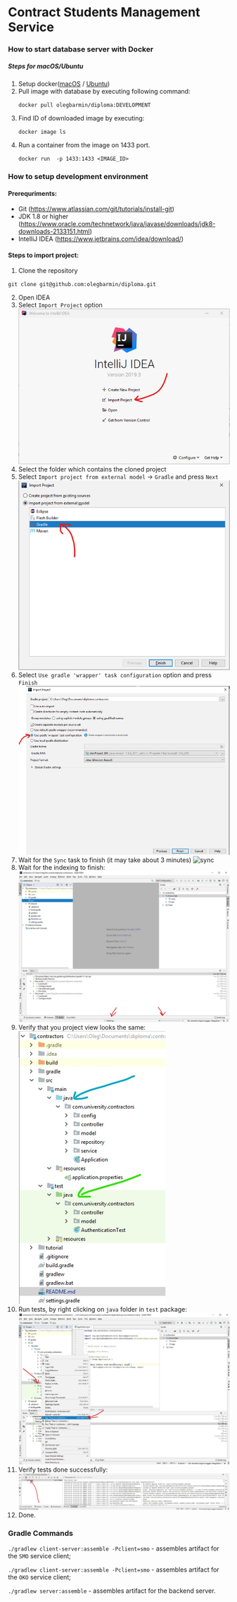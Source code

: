 # Contract Students Management Service

### How to start database server with Docker
##### Steps for macOS/Ubuntu
1. Setup docker([macOS](https://docs.docker.com/docker-for-mac/install) / [Ubuntu](https://docs.docker.com/install/linux/docker-ce/ubuntu/))
2. Pull image with database by executing following command:
    ```
    docker pull olegbarmin/diploma:DEVELOPMENT
    ```
3. Find ID of downloaded image by executing:
    ```
    docker image ls
    ```
4. Run a container from the image on 1433 port.
    ```
    docker run  -p 1433:1433 <IMAGE_ID>
    ```

### How to setup development environment
#### Prerequriments:
- Git (https://www.atlassian.com/git/tutorials/install-git)
- JDK 1.8 or higher (https://www.oracle.com/technetwork/java/javase/downloads/jdk8-downloads-2133151.html)
- IntelliJ IDEA (https://www.jetbrains.com/idea/download/)

#### Steps to import project:
1. Clone the repository 
``` 
git clone git@github.com:olegbarmin/diploma.git 
``` 
2. Open IDEA
3. Select `Import Project` option
![project](tutorial/resources/1.png)
4. Select the folder which contains the cloned project
5. Select `Import project from external model` -> `Gradle` and press `Next`
![import](tutorial/resources/2.png)
6. Select `Use gradle 'wrapper' task configuration` option and press `Finish`
![wrapper](tutorial/resources/wrapper.jpg)
7. Wait for the `Sync` task to finish (it may take about 3 minutes)
![sync](tutorial/resources/sync.jpg)
8. Wait for the indexing to finish:
![indexing](tutorial/resources/indexing.jpg)
9. Verify that you project view looks the same:
![project_structure](tutorial/resources/project_strucute.jpg)
10. Run tests, by right clicking on `java` folder in `test` package:
![run_tests](tutorial/resources/run_tests.jpg)
11. Verify tests done successfully:
![tests](tutorial/resources/testing_done.jpg)
10. Done.

### Gradle Commands 

`./gradlew client-server:assemble -Pclient=smo` - assembles artifact for the `SMO` service client;

`./gradlew client-server:assemble -Pclient=smo` - assembles artifact for the `OKO` service client;

`./gradlew server:assemble` - assembles artifact for the backend server.
